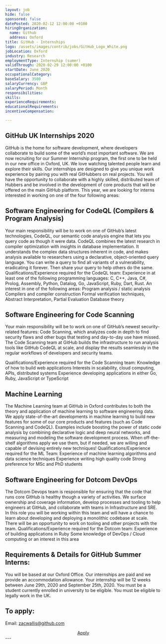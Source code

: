 ```yaml
---
layout: job
hide: false
sponsored: false
datePosted: 2020-02-12 12:00:00 +0100
hiringOrganization:
  name: Github
  address: Oxford
title: GitHub - Internships
logo: /assets/images/contrib/jobs/GitHub_Logo_White.png
jobLocation: Oxford
industry: Research
employmentType: Internship (sumer)
validThrough: 2020-02-29 12:00:00 +0100
startDate: June 2020
occupationalCategory:
baseSalary: 3500
salaryCurrency: GBP
salaryPeriod: Month
responsibilities:
skills:
experienceRequirements:
educationalRequirements:
incentiveCompensation:

---
```


## GitHub UK Internships 2020
GitHub is the home for software development, where developers collaborate to build some of the world’s most important software. We are now recruiting for our Summer Internship program, the first one to be held in our new office in Oxford, UK.
We love watching talented people learn and explore their skills. Our internships are designed to give you unique work experience by pairing you with real GitHubbers on real projects. You will have the opportunity to collaborate with a highly skilled, distributed team of Hubbers and be involved in the development of core products that will be offered on the main GitHub platform.
This year, we are looking for interns interested in working on one of the four following areas:

## Software Engineering for CodeQL (Compilers & Program Analysis)
Your main responsibility will be to work on one of GitHub’s latest technologies, CodeQL, our semantic code analysis engine that lets you query code as though it were data. CodeQL combines the latest research in compiler optimization with insights in database implementation. It understands the complex data structures inherent in code, and makes analysis available to researchers using a declarative, object-oriented query language. You can write a query to find all variants of a vulnerability, eradicating it forever. Then share your query to help others do the same. 
Qualifications/Experience required for the CodeQL team:
Experience in at least one of the following programming languages: C, C++, Java, C#, Prolog, Assembly, Python, Datalog, Go, JavaScript, Ruby, Dart, Rust.
An interest in one of the following areas:
Program analysis / static analysis
Compilers and compiler construction
Formal verification techniques, Abstract Interpretation, Partial Evaluation
Database theory

## Software Engineering for Code Scanning 
Your main responsibility will be to work on one of GitHub’s newest security-related features: Code Scanning, which analyzes code in depth to find security flaws and other bugs that testing and day-to-day use have missed. The Code Scanning team at GitHub builds the infrastructure to run analysis tools like GitHub CodeQL at scale, and display the results seamlessly in the regular workflows of developers and security teams.

Qualifications/Experience required for the Code Scanning team:
Knowledge of how to build web applications
Interests in scalability, cloud computing, APIs, distributed systems
Experience developing applications in either Go, Ruby, JavaScript or TypeScript

## Machine Learning 
The Machine Learning team at GitHub in Oxford contributes to both the theory and application of machine learning to software engineering data. We apply state-of-the-art developments in machine learning to build new features for some of our core products and features (such as Code Scanning and CodeQL).  Examples include boosting the power of static code analysis by combining declarative logic and deep neural networks, and measuring and modeling the software development process. 
When off-the-shelf algorithms apply we use them, but if needed, we are willing and capable of devising entirely new techniques!
Qualifications/Experience required for the ML Team:
Experience of machine learning algorithms and data science techniques
Experience writing high quality code
Strong preference for MSc and PhD students

## Software Engineering for Dotcom DevOps
The Dotcom Devops team is responsible for ensuring that the code that runs core GitHub is healthy though a variety of activities. We surface ownership and coverage information, develop processes and tooling to help engineers at GitHub, and collaborate with teams in Infrastructure and SRE.
In this role you will be working within this team and will have a chance to learn about developing and deploying a monolithic codebase at scale. There will be an opportunity to work on tooling and other projects with the team.
Qualifications/Experience required for the Dotcom team:
Experience of building applications in Ruby
Some knowledge of DevOps / Cloud computing or an interest in this area

## Requirements & Details for GitHub Summer Interns:
You will be based at our Oxford Office. Our internships are paid and we provide an accommodation allowance.
Your internship will be 12 weeks between June 29th, 2020 and September 25th, 2020.
You must be a student currently enrolled in university to be eligible.
You must be eligible to legally work in the UK.

## To apply:
Email: zacwallis@github.com
<div class="to-apply" style="text-align: center">
  <a class="btn btn--dark" style="margin: 20px" href="mailto:zacwallis@github.com">
    Apply
  </a>
</div>
---
